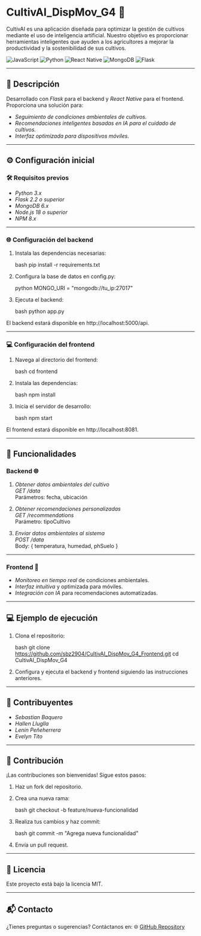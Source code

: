 # CultivAI_DispMov_G4 🌿

CultivAI es una aplicación diseñada para optimizar la gestión de cultivos mediante el uso de inteligencia artificial. Nuestro objetivo es proporcionar herramientas inteligentes que ayuden a los agricultores a mejorar la productividad y la sostenibilidad de sus cultivos.

![JavaScript](https://img.shields.io/badge/JavaScript-ES6-yellow?style=for-the-badge&logo=javascript)
![Python](https://img.shields.io/badge/Python-3.x-blue?style=for-the-badge&logo=python)
![React Native](https://img.shields.io/badge/React%20Native-0.72-blue?style=for-the-badge&logo=react)
![MongoDB](https://img.shields.io/badge/MongoDB-6.0-brightgreen?style=for-the-badge&logo=mongodb)
![Flask](https://img.shields.io/badge/Flask-2.2-black?style=for-the-badge&logo=flask)

---

## 📖 Descripción

Desarrollado con *Flask* para el backend y *React Native* para el frontend. Proporciona una solución para:
- *Seguimiento de condiciones ambientales de cultivos.*
- *Recomendaciones inteligentes basadas en IA para el cuidado de cultivos.*
- *Interfaz optimizada para dispositivos móviles.*

---

## ⚙️ Configuración inicial

### 🛠️ Requisitos previos
- *Python 3.x*
- *Flask 2.2 o superior*
- *MongoDB 6.x*
- *Node.js 18 o superior*
- *NPM 8.x*

---

### 🌐 Configuración del backend

1. Instala las dependencias necesarias:

   bash
   pip install -r requirements.txt
   

2. Configura la base de datos en config.py:

   python
   MONGO_URI = "mongodb://tu_ip:27017"
   

3. Ejecuta el backend:

   bash
   python app.py
   

El backend estará disponible en http://localhost:5000/api.

---

### 💻 Configuración del frontend

1. Navega al directorio del frontend:

   bash
   cd frontend
   

2. Instala las dependencias:

   bash
   npm install
   

3. Inicia el servidor de desarrollo:

   bash
   npm start
   

El frontend estará disponible en http://localhost:8081.

---

## 🌿 Funcionalidades

### Backend 🌐

1. *Obtener datos ambientales del cultivo*  
   *GET /data*  
   Parámetros: fecha, ubicación  

2. *Obtener recomendaciones personalizadas*  
   *GET /recommendations*  
   Parámetro: tipoCultivo

3. *Enviar datos ambientales al sistema*  
   *POST /data*  
   Body: { temperatura, humedad, phSuelo }

---

### Frontend 📱

- *Monitoreo en tiempo real* de condiciones ambientales.
- *Interfaz intuitiva* y optimizada para móviles.
- *Integración con IA* para recomendaciones automatizadas.

---

## 💻 Ejemplo de ejecución

1. Clona el repositorio:

   bash
   git clone https://github.com/sbz2904/CultivAI_DispMov_G4_Frontend.git
   cd CultivAI_DispMov_G4
   

2. Configura y ejecuta el backend y frontend siguiendo las instrucciones anteriores.

---

## 👥 Contribuyentes

- *Sebastian Baquero*
- *Hallen Lluglla*
- *Lenin Peñeherrera*
- *Evelyn Tito*

---

## 🤝 Contribución

¡Las contribuciones son bienvenidas! Sigue estos pasos:

1. Haz un fork del repositorio.
2. Crea una nueva rama:

   bash
   git checkout -b feature/nueva-funcionalidad
   

3. Realiza tus cambios y haz commit:

   bash
   git commit -m "Agrega nueva funcionalidad"
   

4. Envía un pull request.

---

## 📄 Licencia

Este proyecto está bajo la licencia MIT.

---

## 📬 Contacto

¿Tienes preguntas o sugerencias? Contáctanos en: 🌐 [GitHub Repository](https://github.com/sbz2904/CultivAI_DispMov_G4_Frontend)
